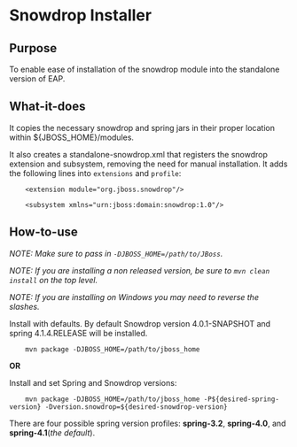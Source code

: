 Snowdrop Installer
==================

Purpose
--------

To enable ease of installation of the snowdrop module into the standalone version of EAP.

What-it-does
------------

It copies the necessary snowdrop and spring jars in their proper location within ${JBOSS_HOME}/modules.

It also creates a standalone-snowdrop.xml that registers the snowdrop extension and subsystem, removing the need for manual 
installation. It adds the following lines into `extensions` and `profile`:

        <extension module="org.jboss.snowdrop"/>
        
        <subsystem xmlns="urn:jboss:domain:snowdrop:1.0"/>


How-to-use
-----------

*NOTE: Make sure to pass in `-DJBOSS_HOME=/path/to/JBoss`.*

*NOTE: If you are installing a non released version, be sure to `mvn clean install` on the top level.*

*NOTE: If you are installing on Windows you may need to reverse the slashes.*

Install with defaults. By default Snowdrop version 4.0.1-SNAPSHOT and spring 4.1.4.RELEASE will be installed.

        mvn package -DJBOSS_HOME=/path/to/jboss_home

**OR**

Install and set Spring and Snowdrop versions:

        mvn package -DJBOSS_HOME=/path/to/jboss_home -P${desired-spring-version} -Dversion.snowdrop=${desired-snowdrop-version}

There are four possible spring version profiles: **spring-3.2**, **spring-4.0**, and **spring-4.1**(*the default*).
